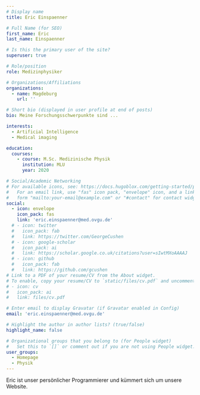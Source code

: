 ```yaml
---
# Display name
title: Eric Einspaenner

# Full Name (for SEO)
first_name: Eric
last_name: Einspaenner

# Is this the primary user of the site?
superuser: true

# Role/position
role: Medizinphysiker

# Organizations/Affiliations
organizations:
  - name: Magdeburg
    url: ''

# Short bio (displayed in user profile at end of posts)
bio: Meine Forschungsschwerpunkte sind ...

interests:
  - Artificial Intelligence
  - Medical imaging

education:
  courses:
    - course: M.Sc. Medizinische Physik
      institution: MLU
      year: 2020

# Social/Academic Networking
# For available icons, see: https://docs.hugoblox.com/getting-started/page-builder/#icons
#   For an email link, use "fas" icon pack, "envelope" icon, and a link in the
#   form "mailto:your-email@example.com" or "#contact" for contact widget.
social:
  - icon: envelope
    icon_pack: fas
    link: 'eric.einspaenner@med.ovgu.de'
  # - icon: twitter
  #   icon_pack: fab
  #   link: https://twitter.com/GeorgeCushen
  # - icon: google-scholar
  #   icon_pack: ai
  #   link: https://scholar.google.co.uk/citations?user=sIwtMXoAAAAJ
  # - icon: github
  #   icon_pack: fab
  #   link: https://github.com/gcushen
# Link to a PDF of your resume/CV from the About widget.
# To enable, copy your resume/CV to `static/files/cv.pdf` and uncomment the lines below.
# - icon: cv
#   icon_pack: ai
#   link: files/cv.pdf

# Enter email to display Gravatar (if Gravatar enabled in Config)
email: 'eric.einspaenner@med.ovgu.de'

# Highlight the author in author lists? (true/false)
highlight_name: false

# Organizational groups that you belong to (for People widget)
#   Set this to `[]` or comment out if you are not using People widget.
user_groups:
  - Homepage
  - Physik
---
```


Eric ist unser persönlicher Programmierer und kümmert sich um unsere Website.
